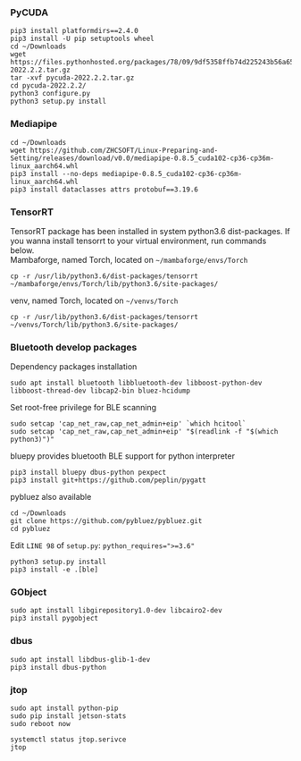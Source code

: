 ### PyCUDA
```
pip3 install platformdirs==2.4.0
pip3 install -U pip setuptools wheel
cd ~/Downloads
wget https://files.pythonhosted.org/packages/78/09/9df5358ffb74d225243b56a65ffe196de481fcd8f731f55e41f2d5d36015/pycuda-2022.2.2.tar.gz
tar -xvf pycuda-2022.2.2.tar.gz
cd pycuda-2022.2.2/
python3 configure.py
python3 setup.py install
```

### Mediapipe
```
cd ~/Downloads
wget https://github.com/ZHCSOFT/Linux-Preparing-and-Setting/releases/download/v0.0/mediapipe-0.8.5_cuda102-cp36-cp36m-linux_aarch64.whl
pip3 install --no-deps mediapipe-0.8.5_cuda102-cp36-cp36m-linux_aarch64.whl
pip3 install dataclasses attrs protobuf==3.19.6
```

### TensorRT
TensorRT package has been installed in system python3.6 dist-packages. If you wanna install tensorrt to your virtual environment, run commands below.<br>
Mambaforge, named Torch, located on `~/mambaforge/envs/Torch`
```
cp -r /usr/lib/python3.6/dist-packages/tensorrt ~/mambaforge/envs/Torch/lib/python3.6/site-packages/
```
venv, named Torch, located on `~/venvs/Torch`
```
cp -r /usr/lib/python3.6/dist-packages/tensorrt ~/venvs/Torch/lib/python3.6/site-packages/
```

### Bluetooth develop packages
Dependency packages installation
```
sudo apt install bluetooth libbluetooth-dev libboost-python-dev libboost-thread-dev libcap2-bin bluez-hcidump
```
Set root-free privilege for BLE scanning
```
sudo setcap 'cap_net_raw,cap_net_admin+eip' `which hcitool`
sudo setcap 'cap_net_raw,cap_net_admin+eip' "$(readlink -f "$(which python3)")"
```
bluepy provides bluetooth BLE support for python interpreter
```
pip3 install bluepy dbus-python pexpect
pip3 install git+https://github.com/peplin/pygatt
```
pybluez also available
```
cd ~/Downloads
git clone https://github.com/pybluez/pybluez.git
cd pybluez
```
Edit `LINE 98` of `setup.py`: `python_requires=">=3.6"`
```
python3 setup.py install
pip3 install -e .[ble]
```

### GObject
```
sudo apt install libgirepository1.0-dev libcairo2-dev
pip3 install pygobject
```

### dbus
```
sudo apt install libdbus-glib-1-dev
pip3 install dbus-python
```

### jtop
```
sudo apt install python-pip
sudo pip install jetson-stats
sudo reboot now

systemctl status jtop.serivce
jtop

```
